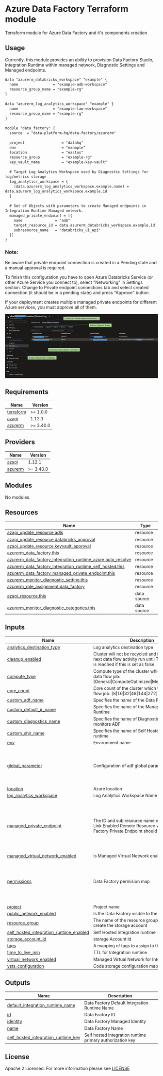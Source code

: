 # Azure Data Factory Terraform module
Terraform module for Azure Data Factory and it's components creation

## Usage
Currently, this module provides an ability to provision Data Factory Studio, Integration Runtime within managed network, Diagnostic Settings and Managed endpoints. 

```hcl
data "azurerm_databricks_workspace" "example" {
  name                = "example-adb-workspace"
  resource_group_name = "example-rg"
}

data "azurerm_log_analytics_workspace" "example" {
  name                = "example-law-workspace"
  resource_group_name = "example-rg"
}

module "data_factory" {
  source  = "data-platform-hq/data-factory/azurerm"

  project                 = "datahq"
  env                     = "example"
  location                = "eastus"
  resource_group          = "example-rg"
  key_vault_name          = "example-key-vault"

  # Target Log Analytics Workspace used by Diagnostic Settings for log/metrics storage
  log_analytics_workspace = { 
    (data.azurerm_log_analytics_workspace.example.name) = data.azurerm_log_analytics_workspace.example.id 
  }
  
  # Set of Objects with parameters to create Managed endpoints in Integration Runtime Managed network.
  managed_private_endpoint = [{
    name               = "adb"
    target_resource_id = data.azurerm_databricks_workspace.example.id
    subresource_name   = "databricks_ui_api"
  }]
}
```
### Note: 
Be aware that private endpoint connection is created in a Pending state and a manual approval is required.

To finish this configuration you have to open Azure Databricks Service (or other Azure Service you connect to), select "Networking" in Settings section. 
Change to Private endpoint connections tab and select created connection (it should be in a pending state) and press "Approve" button.

If your deployment creates multiple managed private endpoints for different Azure services, you must approve all of them.

![Managed private endpoint approve](img/approve_endpoint.png)

<!-- BEGIN_TF_DOCS -->
## Requirements

| Name | Version |
|------|---------|
| <a name="requirement_terraform"></a> [terraform](#requirement\_terraform) | >= 1.0.0 |
| <a name="requirement_azapi"></a> [azapi](#requirement\_azapi) | 1.12.1 |
| <a name="requirement_azurerm"></a> [azurerm](#requirement\_azurerm) | >= 3.40.0 |

## Providers

| Name | Version |
|------|---------|
| <a name="provider_azapi"></a> [azapi](#provider\_azapi) | 1.12.1 |
| <a name="provider_azurerm"></a> [azurerm](#provider\_azurerm) | >= 3.40.0 |

## Modules

No modules.

## Resources

| Name | Type |
|------|------|
| [azapi_update_resource.adls](https://registry.terraform.io/providers/Azure/azapi/1.12.1/docs/resources/update_resource) | resource |
| [azapi_update_resource.databricks_approval](https://registry.terraform.io/providers/Azure/azapi/1.12.1/docs/resources/update_resource) | resource |
| [azapi_update_resource.keyvault_approval](https://registry.terraform.io/providers/Azure/azapi/1.12.1/docs/resources/update_resource) | resource |
| [azurerm_data_factory.this](https://registry.terraform.io/providers/hashicorp/azurerm/latest/docs/resources/data_factory) | resource |
| [azurerm_data_factory_integration_runtime_azure.auto_resolve](https://registry.terraform.io/providers/hashicorp/azurerm/latest/docs/resources/data_factory_integration_runtime_azure) | resource |
| [azurerm_data_factory_integration_runtime_self_hosted.this](https://registry.terraform.io/providers/hashicorp/azurerm/latest/docs/resources/data_factory_integration_runtime_self_hosted) | resource |
| [azurerm_data_factory_managed_private_endpoint.this](https://registry.terraform.io/providers/hashicorp/azurerm/latest/docs/resources/data_factory_managed_private_endpoint) | resource |
| [azurerm_monitor_diagnostic_setting.this](https://registry.terraform.io/providers/hashicorp/azurerm/latest/docs/resources/monitor_diagnostic_setting) | resource |
| [azurerm_role_assignment.data_factory](https://registry.terraform.io/providers/hashicorp/azurerm/latest/docs/resources/role_assignment) | resource |
| [azapi_resource.this](https://registry.terraform.io/providers/Azure/azapi/1.12.1/docs/data-sources/resource) | data source |
| [azurerm_monitor_diagnostic_categories.this](https://registry.terraform.io/providers/hashicorp/azurerm/latest/docs/data-sources/monitor_diagnostic_categories) | data source |

## Inputs

| Name | Description | Type | Default | Required |
|------|-------------|------|---------|:--------:|
| <a name="input_analytics_destination_type"></a> [analytics\_destination\_type](#input\_analytics\_destination\_type) | Log analytics destination type | `string` | `"Dedicated"` | no |
| <a name="input_cleanup_enabled"></a> [cleanup\_enabled](#input\_cleanup\_enabled) | Cluster will not be recycled and it will be used in next data flow activity run until TTL (time to live) is reached if this is set as false | `bool` | `true` | no |
| <a name="input_compute_type"></a> [compute\_type](#input\_compute\_type) | Compute type of the cluster which will execute data flow job: [General\|ComputeOptimized\|MemoryOptimized] | `string` | `"General"` | no |
| <a name="input_core_count"></a> [core\_count](#input\_core\_count) | Core count of the cluster which will execute data flow job: [8\|16\|32\|48\|144\|272] | `number` | `8` | no |
| <a name="input_custom_adf_name"></a> [custom\_adf\_name](#input\_custom\_adf\_name) | Specifies the name of the Data Factory | `string` | `null` | no |
| <a name="input_custom_default_ir_name"></a> [custom\_default\_ir\_name](#input\_custom\_default\_ir\_name) | Specifies the name of the Managed Integration Runtime | `string` | `null` | no |
| <a name="input_custom_diagnostics_name"></a> [custom\_diagnostics\_name](#input\_custom\_diagnostics\_name) | Specifies the name of Diagnostic Settings that monitors ADF | `string` | `null` | no |
| <a name="input_custom_shir_name"></a> [custom\_shir\_name](#input\_custom\_shir\_name) | Specifies the name of Self Hosted Integration runtime | `string` | `null` | no |
| <a name="input_env"></a> [env](#input\_env) | Environment name | `string` | n/a | yes |
| <a name="input_global_parameter"></a> [global\_parameter](#input\_global\_parameter) | Configuration of adf global parameters | <pre>list(object({<br>    name  = string<br>    type  = optional(string, "String")<br>    value = string<br>  }))</pre> | `[]` | no |
| <a name="input_location"></a> [location](#input\_location) | Azure location | `string` | n/a | yes |
| <a name="input_log_analytics_workspace"></a> [log\_analytics\_workspace](#input\_log\_analytics\_workspace) | Log Analytics Workspace Name to ID map | `map(string)` | `{}` | no |
| <a name="input_managed_private_endpoint"></a> [managed\_private\_endpoint](#input\_managed\_private\_endpoint) | The ID  and sub resource name of the Private Link Enabled Remote Resource which this Data Factory Private Endpoint should be connected to | <pre>set(object({<br>    name               = string<br>    target_resource_id = string<br>    subresource_name   = string<br>    type               = optional(string)<br>    resource_id        = optional(string)<br>  }))</pre> | `[]` | no |
| <a name="input_managed_virtual_network_enabled"></a> [managed\_virtual\_network\_enabled](#input\_managed\_virtual\_network\_enabled) | Is Managed Virtual Network enabled? | `bool` | `true` | no |
| <a name="input_permissions"></a> [permissions](#input\_permissions) | Data Factory permision map | `list(map(string))` | <pre>[<br>  {<br>    "object_id": null,<br>    "role": null<br>  }<br>]</pre> | no |
| <a name="input_project"></a> [project](#input\_project) | Project name | `string` | n/a | yes |
| <a name="input_public_network_enabled"></a> [public\_network\_enabled](#input\_public\_network\_enabled) | Is the Data Factory visible to the public network? | `bool` | `false` | no |
| <a name="input_resource_group"></a> [resource\_group](#input\_resource\_group) | The name of the resource group in which to create the storage account | `string` | n/a | yes |
| <a name="input_self_hosted_integration_runtime_enabled"></a> [self\_hosted\_integration\_runtime\_enabled](#input\_self\_hosted\_integration\_runtime\_enabled) | Self Hosted Integration runtime | `bool` | `false` | no |
| <a name="input_storage_account_id"></a> [storage\_account\_id](#input\_storage\_account\_id) | storage Account Id | `string` | `null` | no |
| <a name="input_tags"></a> [tags](#input\_tags) | A mapping of tags to assign to the resource | `map(any)` | `{}` | no |
| <a name="input_time_to_live_min"></a> [time\_to\_live\_min](#input\_time\_to\_live\_min) | TTL for Integration runtime | `string` | `15` | no |
| <a name="input_virtual_network_enabled"></a> [virtual\_network\_enabled](#input\_virtual\_network\_enabled) | Managed Virtual Network for Integration runtime | `bool` | `true` | no |
| <a name="input_vsts_configuration"></a> [vsts\_configuration](#input\_vsts\_configuration) | Code storage configuration map | `map(string)` | `{}` | no |

## Outputs

| Name | Description |
|------|-------------|
| <a name="output_default_integration_runtime_name"></a> [default\_integration\_runtime\_name](#output\_default\_integration\_runtime\_name) | Data Factory Default Integration Runtime Name |
| <a name="output_id"></a> [id](#output\_id) | Data Factory ID |
| <a name="output_identity"></a> [identity](#output\_identity) | Data Factory Managed Identity |
| <a name="output_name"></a> [name](#output\_name) | Data Factory Name |
| <a name="output_self_hosted_integration_runtime_key"></a> [self\_hosted\_integration\_runtime\_key](#output\_self\_hosted\_integration\_runtime\_key) | Self hosted integration runtime primary authorization key |
<!-- END_TF_DOCS -->

## License

Apache 2 Licensed. For more information please see [LICENSE](https://github.com/data-platform-hq/terraform-azurerm-data-factory/tree/main/LICENSE)
